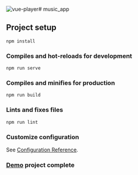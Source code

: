 ![vue-player](https://github.com/muderick/vuemusic.github.io/assets/94361704/2f45cc9c-b555-4243-8c34-aa5af4786cb8)# music_app

## Project setup
```
npm install
```

### Compiles and hot-reloads for development
```
npm run serve
```

### Compiles and minifies for production
```
npm run build
```

### Lints and fixes files
```
npm run lint
```

### Customize configuration
See [Configuration Reference](https://cli.vuejs.org/config/).


### <a href="https://muderick.github.io/vueplayer/" target="_blank" rel="noopener">Demo</a> project complete
